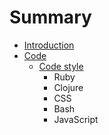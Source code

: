 # Summary

* [Introduction](README.md)
* [Code](code.md)
   * [Code style](code/style.md)
       * Ruby
       * Clojure
       * CSS
       * Bash
       * JavaScript

